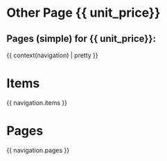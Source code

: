 # Other Page {{ unit_price}}
## Pages (simple) for {{ unit_price}}:
{{ context(navigation) | pretty }}

# Items
{{ navigation.items }}
# Pages
{{ navigation.pages }}